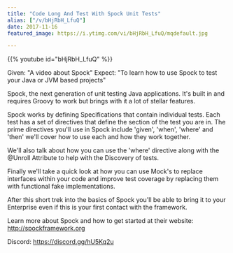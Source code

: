 ```yaml
---
title: "Code Long And Test With Spock Unit Tests"
alias: ["/v/bHjRbH_LfuQ"]
date: 2017-11-16
featured_image: https://i.ytimg.com/vi/bHjRbH_LfuQ/mqdefault.jpg

---
```


{{% youtube id="bHjRbH_LfuQ" %}}

Given: "A video about Spock"
Expect: "To learn how to use Spock to test your Java or JVM based projects"

Spock, the next generation of unit testing Java applications. It's built in and requires Groovy to work but brings with it a lot of stellar features.

Spock works by defining Specifications that contain individual tests. Each test has a set of directives that define the section of the test you are in. The prime directives you'll use in Spock include 'given', 'when', 'where' and 'then' we'll cover how to use each and how they work together.

We'll also talk about how you can use the 'where' directive along with the @Unroll Attribute to help with the Discovery of tests.

Finally we'll take a quick look at how you can use Mock's to replace interfaces within your code and improve test coverage by replacing them with functional fake implementations.

After this short trek into the basics of Spock you'll be able to bring it to your Enterprise even if this is your first contact with the framework.

Learn more about Spock and how to get started at their website: http://spockframework.org

Discord: https://discord.gg/hU5Kq2u